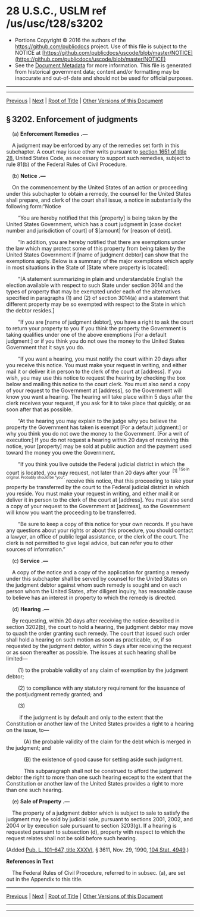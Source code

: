 ---
---

# 28 U.S.C., USLM ref /us/usc/t28/s3202

* Portions Copyright © 2016 the authors of the https://github.com/publicdocs project.
  Use of this file is subject to the NOTICE at [https://github.com/publicdocs/uscode/blob/master/NOTICE](https://github.com/publicdocs/uscode/blob/master/NOTICE)
* See the [Document Metadata](././../../../../../..//README.md) for more information.
  This file is generated from historical government data; content and/or formatting may be inaccurate and out-of-date and should not be used for official purposes.

----------
----------

[Previous](./../../../../../..//us/usc/t28/ptVI/ch176/schC/m__us_usc_t28_s3201.md) | [Next](./../../../../../..//us/usc/t28/ptVI/ch176/schC/m__us_usc_t28_s3203.md) | [Root of Title](./../../../../../../) | [Other Versions of this Document](https://publicdocs.github.io/go/links?ns=uslm&ref=%2Fus%2Fusc%2Ft28%2Fs3202)

## § 3202. Enforcement of judgments

    (a)  __Enforcement Remedies__  __.—__ 

    A judgment may be enforced by any of the remedies set forth in this subchapter. A court may issue other writs pursuant to [section 1651 of title 28][/us/usc/t28/s1651], United States Code, as necessary to support such remedies, subject to rule 81(b) of the Federal Rules of Civil Procedure.

    (b)  __Notice__  __.—__ 

    On the commencement by the United States of an action or proceeding under this subchapter to obtain a remedy, the counsel for the United States shall prepare, and clerk of the court shall issue, a notice in substantially the following form:“Notice

        “You are hereby notified that this \[property\] is being taken by the United States Government, which has a court judgment in \[case docket number and jurisdiction of court\] of $\[amount\] for \[reason of debt\].

        “In addition, you are hereby notified that there are exemptions under the law which may protect some of this property from being taken by the United States Government if \[name of judgment debtor\] can show that the exemptions apply. Below is a summary of the major exemptions which apply in most situations in the State of \[State where property is located\]:

        “\[A statement summarizing in plain and understandable English the election available with respect to such State under section 3014 and the types of property that may be exempted under each of the alternatives specified in paragraphs (1) and (2) of section 3014(a) and a statement that different property may be so exempted with respect to the State in which the debtor resides.\]

        “If you are \[name of judgment debtor\], you have a right to ask the court to return your property to you if you think the property the Government is taking qualifies under one of the above exemptions \[For a default judgment:\] or if you think you do not owe the money to the United States Government that it says you do.

        “If you want a hearing, you must notify the court within 20 days after you receive this notice. You must make your request in writing, and either mail it or deliver it in person to the clerk of the court at \[address\]. If you wish, you may use this notice to request the hearing by checking the box below and mailing this notice to the court clerk. You must also send a copy of your request to the Government at \[address\], so the Government will know you want a hearing. The hearing will take place within 5 days after the clerk receives your request, if you ask for it to take place that quickly, or as soon after that as possible.

        “At the hearing you may explain to the judge why you believe the property the Government has taken is exempt \[For a default judgment:\] or why you think you do not owe the money to the Government. \[For a writ of execution:\] If you do not request a hearing within 20 days of receiving this notice, your \[property\] may be sold at public auction and the payment used toward the money you owe the Government.

        “If you think you live outside the Federal judicial district in which the court is located, you may request, not later than 20 days after your  <sup>\[1\]</sup>  <sup><sup> 1 So in original. Probably should be “you”. </sup></sup>  receive this notice, that this proceeding to take your property be transferred by the court to the Federal judicial district in which you reside. You must make your request in writing, and either mail it or deliver it in person to the clerk of the court at \[address\]. You must also send a copy of your request to the Government at \[address\], so the Government will know you want the proceeding to be transferred.

        “Be sure to keep a copy of this notice for your own records. If you have any questions about your rights or about this procedure, you should contact a lawyer, an office of public legal assistance, or the clerk of the court. The clerk is not permitted to give legal advice, but can refer you to other sources of information.”

    (c)  __Service__  __.—__ 

    A copy of the notice and a copy of the application for granting a remedy under this subchapter shall be served by counsel for the United States on the judgment debtor against whom such remedy is sought and on each person whom the United States, after diligent inquiry, has reasonable cause to believe has an interest in property to which the remedy is directed.

    (d)  __Hearing__  __.—__ 

    By requesting, within 20 days after receiving the notice described in section 3202(b), the court to hold a hearing, the judgment debtor may move to quash the order granting such remedy. The court that issued such order shall hold a hearing on such motion as soon as practicable, or, if so requested by the judgment debtor, within 5 days after receiving the request or as soon thereafter as possible. The issues at such hearing shall be limited—

        (1) to the probable validity of any claim of exemption by the judgment debtor;

        (2) to compliance with any statutory requirement for the issuance of the postjudgment remedy granted; and

        (3)

         if the judgment is by default and only to the extent that the Constitution or another law of the United States provides a right to a hearing on the issue, to—

            (A) the probable validity of the claim for the debt which is merged in the judgment; and

            (B) the existence of good cause for setting aside such judgment.

            This subparagraph shall not be construed to afford the judgment debtor the right to more than one such hearing except to the extent that the Constitution or another law of the United States provides a right to more than one such hearing.

    (e)  __Sale of Property__  __.—__ 

    The property of a judgment debtor which is subject to sale to satisfy the judgment may be sold by judicial sale, pursuant to sections 2001, 2002, and 2004 or by execution sale pursuant to section 3203(g). If a hearing is requested pursuant to subsection (d), property with respect to which the request relates shall not be sold before such hearing.

(Added [Pub. L. 101–647, title XXXVI][/us/pl/101/647/tXXXVI], § 3611, Nov. 29, 1990, [104 Stat. 4949][/us/stat/104/4949].)

 __References in Text__ 

    The Federal Rules of Civil Procedure, referred to in subsec. (a), are set out in the Appendix to this title.

----------

[Previous](./../../../../../..//us/usc/t28/ptVI/ch176/schC/m__us_usc_t28_s3201.md) | [Next](./../../../../../..//us/usc/t28/ptVI/ch176/schC/m__us_usc_t28_s3203.md) | [Root of Title](./../../../../../../) | [Other Versions of this Document](https://publicdocs.github.io/go/links?ns=uslm&ref=%2Fus%2Fusc%2Ft28%2Fs3202)

----------
----------

[/us/usc/t28/s1651]: https://publicdocs.github.io/go/links?ns=uslm&ref=%2Fus%2Fusc%2Ft28%2Fs1651
[/us/pl/101/647/tXXXVI]: https://publicdocs.github.io/go/links?ns=uslm&ref=%2Fus%2Fpl%2F101%2F647%2FtXXXVI
[/us/stat/104/4949]: https://publicdocs.github.io/go/links?ns=uslm&ref=%2Fus%2Fstat%2F104%2F4949


